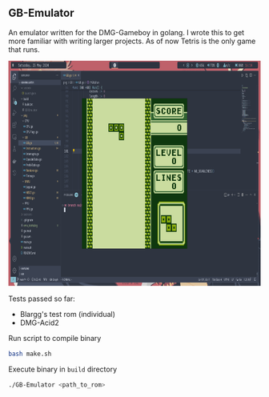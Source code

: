 
## GB-Emulator

An emulator written for the DMG-Gameboy in golang. I wrote this to get more familiar with writing larger projects.
As of now Tetris is the only game that runs.

<img src="./images/tetris.png" width="800" height="450" alt="tetris_screenshit"/>

Tests passed so far:
- Blargg's test rom (individual)
- DMG-Acid2

Run script to compile binary

```bash
bash make.sh
```

Execute binary in `build` directory
```bash
./GB-Emulator <path_to_rom>
```